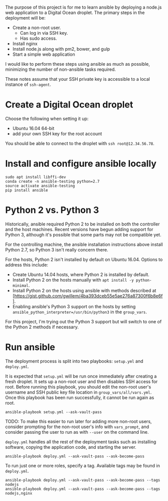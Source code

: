 The purpose of this project is for me to learn ansible by deploying a node.js web application to a Digital Ocean droplet. The primary steps in the deployment will be:

- Create a non-root user.
  - Can log in via SSH key.
  - Has sudo access.
- Install nginx
- Install node.js along with pm2, bower, and gulp
- Start a simple web application

I would like to perform these steps using ansible as much as possible, minimizing the number of non-ansible tasks required.

These notes assume that your SSH private key is accessible to a local instance of `ssh-agent`.

# Create a Digital Ocean droplet

Choose the following when setting it up:

- Ubuntu 16.04 64-bit
- add your own SSH key for the root account

You should be able to connect to the droplet with `ssh root@12.34.56.78`.

# Install and configure ansible locally

```
sudo apt install libffi-dev
conda create -n ansible-testing python=2.7
source activate ansible-testing
pip install ansible
```

# Python 2 vs. Python 3

Historically, ansible required Python 2 to be installed on both the controller and the host machines. Recent versions have begun adding support for Python 3, although it's possible that some parts may not be compatible yet.

For the controlling machine, the ansible installation instructions above install Python 2.7, so Python 3 isn't really concern there.

For the hosts, Python 2 isn't installed by default on Ubuntu 16.04. Options to address this include:

- Create Ubuntu 14.04 hosts, where Python 2 is installed by default.
- Install Python 2 on the hosts manually with `apt install -y python-minimal`.
- Install Python 2 on the hosts using ansible with methods described at [https://gist.github.com/gwillem/4ba393dceb55e5ae276a87300f6b8e6f].
- Enabling ansible's Python 3 support on the hosts by setting `ansible_python_interpreter=/usr/bin/python3` in the `group_vars`.

For this project, I'm trying out the Python 3 support but will switch to one of the Python 2 methods if necessary.

# Run ansible

The deployment process is split into two playbooks: `setup.yml` and `deploy.yml`.

It is expected that `setup.yml` will be run once immediately after creating a fresh droplet. It sets up a non-root user and then disables SSH access for root. Before running this playbook, you should edit the non-root user's username and SSH public key file location in `group_vars/all/vars.yml`. Once this playbook has been run successfully, it cannot be run again as root.

```
ansible-playbook setup.yml --ask-vault-pass
```

TODO: To make this easier to run later for adding more non-root users, consider prompting for the non-root user's info with `vars_prompt`, and consider passing the user to run as with `--user` on the command line.

`deploy.yml` handles all the rest of the deployment tasks such as installing software, copying the application code, and starting the server.

```
ansible-playbook deploy.yml --ask-vault-pass --ask-become-pass
```

To run just one or more roles, specify a tag. Available tags may be found in `deploy.yml`.

```
ansible-playbook deploy.yml --ask-vault-pass --ask-become-pass --tags nodejs
ansible-playbook deploy.yml --ask-vault-pass --ask-become-pass --tags nodejs,nginx
```
